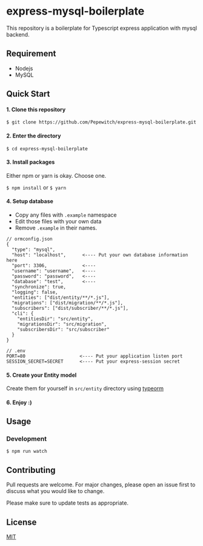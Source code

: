 # express-mysql-boilerplate

This repository is a boilerplate for Typescript express application with mysql backend.

## Requirement
* Nodejs
* MySQL

## Quick Start
#### 1. Clone this repository
`$ git clone https://github.com/Pepewitch/express-mysql-boilerplate.git`
#### 2. Enter the directory
`$ cd express-mysql-boilerplate`
#### 3. Install packages
Either npm or yarn is okay. Choose one.

`$ npm install` or `$ yarn`
#### 4. Setup database
- Copy any files with `.example` namespace
- Edit those files with your own data
- Remove `.example` in their names.
```
// ormconfig.json
{
  "type": "mysql",
  "host": "localhost",      <---- Put your own database information here
  "port": 3306,             <----
  "username": "username",   <----
  "password": "password",   <----
  "database": "test",       <----
  "synchronize": true,
  "logging": false,
  "entities": ["dist/entity/**/*.js"],
  "migrations": ["dist/migration/**/*.js"],
  "subscribers": ["dist/subscriber/**/*.js"],
  "cli": {
    "entitiesDir": "src/entity",
    "migrationsDir": "src/migration",
    "subscribersDir": "src/subscriber"
  }
}

```
```
// .env
PORT=80                    <---- Put your application listen port
SESSION_SECRET=SECRET      <---- Put your express-session secret
```
#### 5. Create your Entity model
Create them for yourself in `src/entity` directory using [typeorm](https://github.com/typeorm/typeorm)
#### 6. Enjoy :)
## Usage
### Development

```
$ npm run watch
```

## Contributing
Pull requests are welcome. For major changes, please open an issue first to discuss what you would like to change.

Please make sure to update tests as appropriate.

## License
[MIT](https://choosealicense.com/licenses/mit/)
